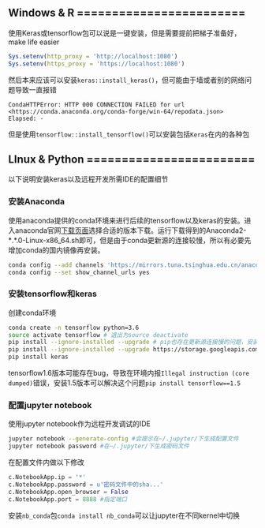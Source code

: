 ## Windows & R ========================
使用Keras或tensorflow包可以说是一键安装，但是需要提前把梯子准备好，make life easier
```R
Sys.setenv(http_proxy = 'http://localhost:1080')
Sys.setenv(https_proxy = 'https://localhost:1080')
```
然后本来应该可以安装`keras::install_keras()`，但可能由于墙或者别的网络问题导致一直报错
```
CondaHTTPError: HTTP 000 CONNECTION FAILED for url <https://conda.anaconda.org/conda-forge/win-64/repodata.json>
Elapsed: -
```
但是使用`tensorflow::install_tensorflow()`可以安装包括`Keras`在内的各种包

## LInux & Python ========================
以下说明安装keras以及远程开发所需IDE的配置细节

### 安装Anaconda
使用anaconda提供的conda环境来进行后续的tensorflow以及keras的安装。进入anaconda官网[下载页面](https://www.anaconda.com/download/)选择合适的版本下载。运行下载得到的Anaconda2-\*.\*.0-Linux-x86_64.sh即可，但是由于conda更新源的连接较慢，所以有必要先增加conda的国内镜像再安装。
```bash
conda config --add channels 'https://mirrors.tuna.tsinghua.edu.cn/anaconda/pkgs/free/'
conda config --set show_channel_urls yes
```

### 安装tensorflow和keras
创建conda环境
```bash
conda create -n tensorflow python=3.6
source activate tensorflow # 退出为source deactivate
pip install --ignore-installed --upgrade # pip也存在更新源连接慢的问题，安装时加上参数--index https://pypi.tuna.tsinghua.edu.cn/simple
pip install --ignore-installed --upgrade https://storage.googleapis.com/tensorflow/linux/cpu/tensorflow-1.6.0-cp36-cp36m-linux_x86_64.whl #注意这里要选择跟该conda环境对应python版本的tensorflow
pip install keras
```
tensorflow1.6版本可能存在bug，导致在环境内报`Illegal instruction (core dumped)`错误，安装1.5版本可以解决这个问题`pip install tensorflow==1.5`

### 配置jupyter notebook
使用jupyter notebook作为远程开发调试的IDE
```bash
jupyter notebook --generate-config #会提示在~/.jupyter/下生成配置文件
jupyter notebook password #在~/.jupyter/下生成密码文件
```
在配置文件内做以下修改
```python
c.NotebookApp.ip = '*'
c.NotebookApp.password = u'密码文件中的sha...'
c.NotebookApp.open_browser = False
c.NotebookApp.port = 8888 #指定端口
```
安装`nb_conda`包`conda install nb_conda`可以让jupyter在不同kernel中切换

